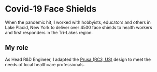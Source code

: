 # Covid-19 Face Shields

When the pandemic hit, I worked with hobbyists, educators and others in Lake Placid, New York to deliver over 4500 face shields to health workers and first responders in the Tri-Lakes region.

## My role

As Head R&D Engineer, I adapted the [Prusa (RC3, US)](https://www.prusa3d.com/covid19/) design to meet the needs of local healthcare professionals.
